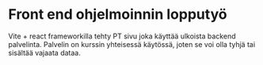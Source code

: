 # Front end ohjelmoinnin lopputyö

Vite + react frameworkilla tehty PT sivu joka käyttää ulkoista backend palvelinta.
Palvelin on kurssin yhteisessä käytössä, joten se voi olla tyhjä tai sisältää vajaata dataa.
